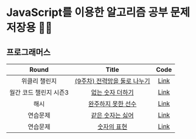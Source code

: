 # JavaScript를 이용한 알고리즘 공부 문제 저장용 🤜🏼

## 프로그래머스
|Round|Title|Code|
|:-------:|:-----:|:---:|
|위클리 챌린지|[(9주차) 전력망을 둘로 나누기](https://programmers.co.kr/learn/courses/30/lessons/86971)|[Link](https://hogumachu.tistory.com/8)|
|월간 코드 챌린지 시즌3|[없는 숫자 더하기](https://programmers.co.kr/learn/courses/30/lessons/86051)|[Link](https://hogumachu.tistory.com/4)|
|해시|[완주하지 못한 선수](https://programmers.co.kr/learn/courses/30/lessons/42576)|[Link](https://hogumachu.tistory.com/3)|
|연습문제|[같은 숫자는 싫어](https://programmers.co.kr/learn/courses/30/lessons/12906)|[Link](https://hogumachu.tistory.com/5)|
|연습문제|[숫자의 표현](https://programmers.co.kr/learn/courses/30/lessons/12924)|[Link](https://hogumachu.tistory.com/6)|

